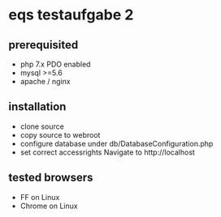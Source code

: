 # eqs testaufgabe 2

## prerequisited
- php 7.x PDO enabled
- mysql >=5.6
- apache / nginx

## installation
- clone source
- copy source to webroot
- configure database under db/DatabaseConfiguration.php
- set correct accessrights
Navigate to http://localhost

## tested browsers
- FF on Linux
- Chrome on Linux







